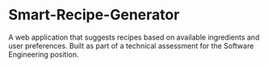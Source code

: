 # Smart-Recipe-Generator
A web application that suggests recipes based on available ingredients and user preferences. Built as part of a technical assessment for the Software Engineering position.
